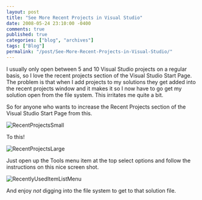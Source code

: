 ```yaml
---
layout: post
title: "See More Recent Projects in Visual Studio"
date: 2008-05-24 23:10:00 -0400
comments: true
published: true
categories: ["blog", "archives"]
tags: ["Blog"]
permalink: "/post/See-More-Recent-Projects-in-Visual-Studio/"
---
```

<!-- more -->



<p>I usually only open between 5 and 10 Visual Studio projects on a regular basis, so I love the recent projects section of the Visual Studio Start Page. The problem is that when I add projects to my solutions they get added into the recent projects window and it makes it so I now have to go get my solution open from the file system. This irritates me quite a bit.</p>
<p>So for anyone who wants to increase the Recent Projects section of the Visual Studio Start Page from this.</p>
<p><img src="http://static.flickr.com/2216/2358677821_31cf5587e9.jpg" border="0" alt="RecentProjectsSmall" /></p>
<p>To this!</p>
<p><img src="http://static.flickr.com/2362/2359512260_717314e1b1.jpg" border="0" alt="RecentProjectsLarge" /></p>
<p>Just open up the Tools menu item at the top select options and follow the instructions on this nice screen shot.</p>
<p><img src="http://static.flickr.com/3108/2358677791_c66beec913.jpg" border="0" alt="RecentlyUsedItemListMenu" /></p>
<p>And enjoy <em>not</em> digging into the file system to get to that solution file.</p>
